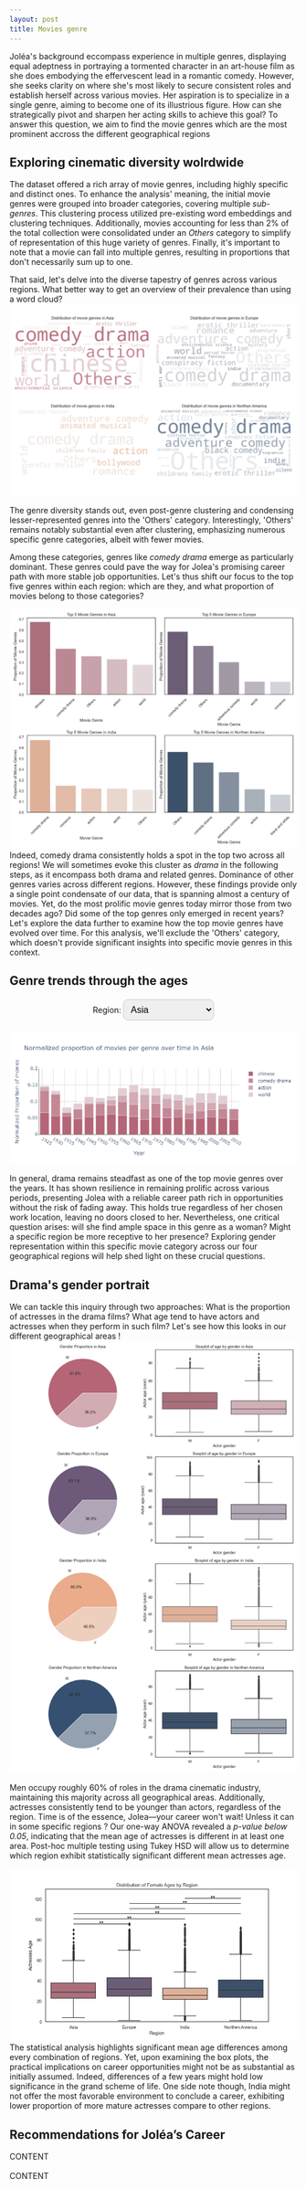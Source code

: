 ```yaml
---
layout: post
title: Movies genre
---
```


Joléa's background eccompass experience in multiple genres, displaying equal adeptness in portraying a tormented character in an art-house film as she does embodying the effervescent lead in a romantic comedy. However, she seeks clarity on where she's most likely to secure consistent roles and establish herself across various movies. Her aspiration is to specialize in a single genre, aiming to become one of its illustrious figure. How can she strategically pivot and sharpen her acting skills to achieve this goal?
To answer this question, we aim to find the movie genres which are the most prominent accross the different geographical regions

## Exploring cinematic diversity wolrdwide

The dataset offered a rich array of movie genres, including highly specific and distinct ones. To enhance the analysis' meaning, the initial movie genres were grouped into broader categories, covering multiple _sub-genres_. This clustering process utilized pre-existing word embeddings and clustering techniques.
Additionally, movies accounting for less than 2% of the total collection were consolidated under an _Others_ category to simplify of representation of this huge variety of genres.
Finally, it's important to note that a movie can fall into multiple genres, resulting in proportions that don't necessarily sum up to one.

That said, let's delve into the diverse tapestry of genres across various regions. What better way to get an overview of their prevalence than using a word cloud?
![genres](plots/genres_wordcloud.png)

The genre diversity stands out, even post-genre clustering and condensing lesser-represented genres into the 'Others' category. Interestingly, 'Others' remains notably substantial even after clustering, emphasizing numerous specific genre categories, albeit with fewer movies.

Among these categories, genres like _comedy drama_ emerge as particularly dominant. These genres could pave the way for Jolea's promising career path with more stable job opportunities. Let's thus shift our focus to the top five genres within each region: which are they, and what proportion of movies belong to those categories?

![genres_top_5](plots/top_5_movies_genres.png)
Indeed, comedy drama consistently holds a spot in the top two across all regions! We will sometimes evoke this cluster as _drama_ in the following steps, as it encompass both drama and related genres. Dominance of other genres varies across different regions.
However, these findings provide only a single point condensate of our data, that is spanning almost a century of movies. Yet, do the most prolific movie genres today mirror those from two decades ago? Did some of the top genres only emerged in recent years? Let's explore the data further to examine how the top movie genres have evolved over time. For this analysis, we'll exclude the 'Others' category, which doesn't provide significant insights into specific movie genres in this context.

## Genre trends through the ages

<html lang="en">
<head>
    <meta charset="UTF-8">
    <meta name="viewport" content="width=device-width, initial-scale=1.0">
    <title>Interactive Image Selector</title>
    <style>
        #imageContainer2 {
            text-align: center;
            margin-top: 20px;
        }
        #imageSelector2 {
            border-radius: 8px;
            padding: 8px;
            border: 1px solid #ccc;
            font-size: 16px;
            margin-bottom: 20px;
        }
        .hidden {
            display: none;
        }
        .caption {
            margin-top: 10px;
            font-style: italic;
        }
    </style>
</head>
<body>

<div id="imageContainer2">
    <label for="imageSelector2">Region: </label>
    <select id="imageSelector2" onchange="showSelectedImage()">
        <option value="1">Asia</option>
        <option value="2">Europe</option>
        <option value="3">India</option>
        <option value="4">Northen America</option>
    </select>
    <img id="21" class="to-be-hidden2" src="plots/genre_time_1.png" alt="Image 1">
    <div id="Caption21" class="caption to-be-hidden2">
    </div>
    <img id="22" class="to-be-hidden2 hidden" src="plots/genre_time_2.png" alt="Image 2">
    <div id="Caption22" class="caption hidden to-be-hidden2">
    </div>
    <img id="23" class="to-be-hidden2 hidden" src="plots/genre_time_3.png" alt="Image 3">
    <div id="Caption23" class="caption hidden to-be-hidden2">
    </div>
    <img id="24" class="to-be-hidden2 hidden" src="plots/genre_time_4.png" alt="Image 4">
    <div id="Caption24" class="caption hidden to-be-hidden2">
    </div>
</div>

<script>
    function showSelectedImage() {
        // Hide all images and captions
        var elements = document.querySelectorAll('.to-be-hidden2');
        elements.forEach(function (element) {
            element.classList.add('hidden');
        });

        // Show the selected image and caption
        var selectedImageId = document.getElementById('imageSelector2').value;
        var selectedImage = document.getElementById('2'+selectedImageId);
        var selectedCaption = document.getElementById('Caption2'+selectedImageId);
        
        if (selectedImage && selectedCaption) {
            selectedImage.classList.remove('hidden');
        }
    }
</script>

</body>
</html>

In general, drama remains steadfast as one of the top movie genres over the years. It has shown resilience in remaining prolific across various periods, presenting Jolea with a reliable career path rich in opportunities without the risk of fading away. This holds true regardless of her chosen work location, leaving no doors closed to her.
Nevertheless, one critical question arises: will she find ample space in this genre as a woman? Might a specific region be more receptive to her presence? Exploring gender representation within this specific movie category across our four geographical regions will help shed light on these crucial questions.

## Drama's gender portrait

We can tackle this inquiry through two approaches: What is the proportion of actresses in the drama films? What age tend to have actors and actresses when they perform in such film?
Let's see how this looks in our different geographical areas !
![gender_drama](plots/gender_drama.png)

Men occupy roughly 60% of roles in the drama cinematic industry, maintaining this majority across all geographical areas. Additionally, actresses consistently tend to be younger than actors, regardless of the region. Time is of the essence, Jolea—your career won't wait! Unless it can in some specific regions ?
Our one-way ANOVA revealed a _p-value below 0.05_, indicating that the mean age of actresses is different in at least one area. Post-hoc multiple testing using Tukey HSD will allow us to determine which region exhibit statistically significant different mean actresses age.

![age_drama](plots/age_comparison_drama.png)
The statistical analysis highlights significant mean age differences among every combination of regions. Yet, upon examining the box plots, the practical implications on career opportunities might not be as substantial as initially assumed. Indeed, differences of a few years might hold low significance in the grand scheme of life. One side note though, India might not offer the most favorable environment to conclude a career, exhibiting lower proportion of more mature actresses compare to other regions.

<div class="message">
  <h2>
    Recommendations for Joléa’s Career
  </h2>
  <p>
    CONTENT
    <br><br>
    CONTENT
  </p>
</div>
